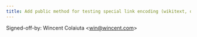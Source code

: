 ```yaml
---
title: Add public method for testing special link encoding (wikitext, d3415db)
---
```


Signed-off-by: Wincent Colaiuta &lt;win@wincent.com&gt;
